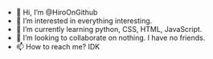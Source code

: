 - 👋 Hi, I’m @HiroOnGithub
- 👀 I’m interested in everything interesting.
- 🌱 I’m currently learning python, CSS, HTML, JavaScript.
- 💞️ I’m looking to collaborate on nothing. I have no friends.
- 📫 How to reach me? IDK

<!---
HiroOnGithub/HiroOnGithub is a ✨ special ✨ repository because its `README.md` (this file) appears on your GitHub profile.
You can click the Preview link to take a look at your changes.
--->
